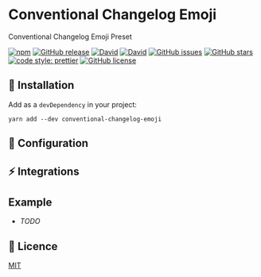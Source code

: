 # Conventional Changelog Emoji

Conventional Changelog Emoji Preset

[![npm](https://img.shields.io/npm/v/conventional-changelog-emoji.svg?style=flat-square)](https://www.npmjs.com/package/conventional-changelog-emoji)
[![GitHub release](https://img.shields.io/github/release/nielsgl/conventional-changelog-emoji.svg?style=flat-square)](https://github.com/nielsgl/conventional-changelog-emoji)
[![David](https://img.shields.io/david/nielsgl/conventional-changelog-emoji.svg?style=flat-square)](https://www.npmjs.com/package/conventional-changelog-emoji)
[![David](https://img.shields.io/david/dev/nielsgl/conventional-changelog-emoji.svg?style=flat-square)](https://www.npmjs.com/package/conventional-changelog-emoji)
[![GitHub issues](https://img.shields.io/github/issues/nielsgl/conventional-changelog-emoji.svg?style=flat-square)](https://github.com/nielsgl/conventional-changelog-emoji/issues)
[![GitHub stars](https://img.shields.io/github/stars/nielsgl/conventional-changelog-emoji.svg?style=flat-square)](https://github.com/nielsgl/conventional-changelog-emoji/stargazers)
[![code style: prettier](https://img.shields.io/badge/code_style-prettier-ff69b4.svg?style=flat-square)](https://github.com/prettier/prettier)
[![GitHub license](https://img.shields.io/github/license/nielsgl/conventional-changelog-emoji.svg?style=flat-square)](https://github.com/nielsgl/conventional-changelog-emoji/blob/master/LICENSE)

## :rocket: Installation

Add as a `devDependency` in your project:

```
yarn add --dev conventional-changelog-emoji
```

## :wrench: Configuration



## :zap: Integrations


## Example

* _TODO_


## :page_facing_up: Licence


[MIT](./LICENCE)
